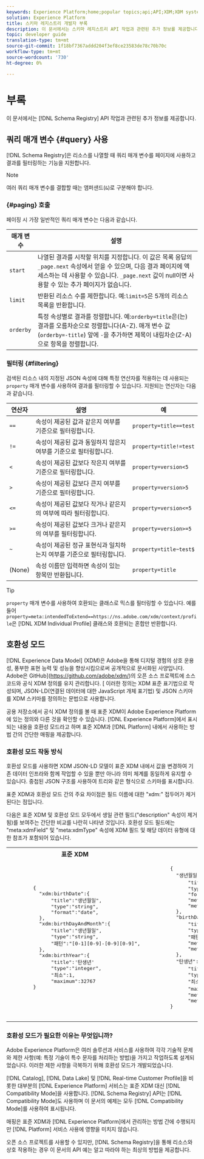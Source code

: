 ```yaml
---
keywords: Experience Platform;home;popular topics;api;API;XDM;XDM system;experience data model;Experience data model;Experience Data Model;data model;Data Model;schema registry;Schema Registry;compatibility;Compatibility;compatibility mode;Compatibility mode;field type;field types;
solution: Experience Platform
title: 스키마 레지스트리 개발자 부록
description: 이 문서에서는 스키마 레지스트리 API 작업과 관련된 추가 정보를 제공합니다.
topic: developer guide
translation-type: tm+mt
source-git-commit: 1f18bf7367addd204f3ef8ce23583de78c70b70c
workflow-type: tm+mt
source-wordcount: '730'
ht-degree: 0%

---
```



# 부록

이 문서에서는 [!DNL Schema Registry] API 작업과 관련된 추가 정보를 제공합니다.

## 쿼리 매개 변수 {#query} 사용

[!DNL Schema Registry]은 리소스를 나열할 때 쿼리 매개 변수를 페이지에 사용하고 결과를 필터링하는 기능을 지원합니다.

>[!NOTE]
>
>여러 쿼리 매개 변수를 결합할 때는 앰퍼샌드(`&`)로 구분해야 합니다.

### {#paging} 호출

페이징 시 가장 일반적인 쿼리 매개 변수는 다음과 같습니다.

| 매개 변수 | 설명 |
| --- | --- |
| `start` | 나열된 결과를 시작할 위치를 지정합니다. 이 값은 목록 응답의 `_page.next` 속성에서 얻을 수 있으며, 다음 결과 페이지에 액세스하는 데 사용할 수 있습니다. `_page.next` 값이 null이면 사용할 수 있는 추가 페이지가 없습니다. |
| `limit` | 반환된 리소스 수를 제한합니다. 예:`limit=5`은 5개의 리소스 목록을 반환합니다. |
| `orderby` | 특정 속성별로 결과를 정렬합니다. 예:`orderby=title`은(는) 결과를 오름차순으로 정렬합니다(A-Z). 매개 변수 값(`orderby=-title`) 앞에 `-`을 추가하면 제목이 내림차순(Z-A)으로 항목을 정렬합니다. |

### 필터링 {#filtering}

검색된 리소스 내의 지정된 JSON 속성에 대해 특정 연산자를 적용하는 데 사용되는 `property` 매개 변수를 사용하여 결과를 필터링할 수 있습니다. 지원되는 연산자는 다음과 같습니다.

| 연산자 | 설명 | 예 |
| --- | --- | --- |
| `==` | 속성이 제공된 값과 같은지 여부를 기준으로 필터링합니다. | `property=title==test` |
| `!=` | 속성이 제공된 값과 동일하지 않은지 여부를 기준으로 필터링합니다. | `property=title!=test` |
| `<` | 속성이 제공된 값보다 작은지 여부를 기준으로 필터링합니다. | `property=version<5` |
| `>` | 속성이 제공된 값보다 큰지 여부를 기준으로 필터링합니다. | `property=version>5` |
| `<=` | 속성이 제공된 값보다 작거나 같은지의 여부에 따라 필터링합니다. | `property=version<=5` |
| `>=` | 속성이 제공된 값보다 크거나 같은지의 여부를 필터링합니다. | `property=version>=5` |
| `~` | 속성이 제공된 정규 표현식과 일치하는지 여부를 기준으로 필터링합니다. | `property=title~test$` |
| (None) | 속성 이름만 입력하면 속성이 있는 항목만 반환됩니다. | `property=title` |

>[!TIP]
>
>`property` 매개 변수를 사용하여 호환되는 클래스로 믹스를 필터링할 수 있습니다. 예를 들어 `property=meta:intendedToExtend==https://ns.adobe.com/xdm/context/profile`은 [!DNL XDM Individual Profile] 클래스와 호환되는 혼합만 반환합니다.

## 호환성 모드

[!DNL Experience Data Model] (XDM)은 Adobe을 통해 디지털 경험의 상호 운용성, 풍부한 표현 능력 및 성능을 향상시킴으로써 공개적으로 문서화된 사양입니다. Adobe은 GitHub](https://github.com/adobe/xdm/)의 오픈 소스 프로젝트에 소스 코드와 공식 XDM 정의를 유지 관리합니다. [ 이러한 정의는 XDM 표준 표기법으로 작성되며, JSON-LD(연결된 데이터에 대한 JavaScript 개체 표기법) 및 JSON 스키마를 XDM 스키마를 정의하는 문법으로 사용합니다.

공용 저장소에서 공식 XDM 정의를 볼 때 표준 XDM이 Adobe Experience Platform에 있는 정의와 다른 것을 확인할 수 있습니다. [!DNL Experience Platform]에서 표시되는 내용을 호환성 모드라고 하며 표준 XDM과 [!DNL Platform] 내에서 사용하는 방법 간의 간단한 매핑을 제공합니다.

### 호환성 모드 작동 방식

호환성 모드를 사용하면 XDM JSON-LD 모델이 표준 XDM 내에서 값을 변경하여 기존 데이터 인프라와 함께 작업할 수 있을 뿐만 아니라 의미 체계를 동일하게 유지할 수 있습니다. 중첩된 JSON 구조를 사용하여 트리와 같은 형식으로 스키마를 표시합니다.

표준 XDM과 호환성 모드 간의 주요 차이점은 필드 이름에 대한 &quot;xdm:&quot; 접두어가 제거된다는 점입니다.

다음은 표준 XDM 및 호환성 모드 모두에서 생일 관련 필드(&quot;description&quot; 속성이 제거됨)를 보여주는 간단한 비교를 나란히 나타낸 것입니다. 호환성 모드 필드에는 &quot;meta:xdmField&quot; 및 &quot;meta:xdmType&quot; 속성에 XDM 필드 및 해당 데이터 유형에 대한 참조가 포함되어 있습니다.

<table>
  <th>표준 XDM</th>
  <th>호환성 모드</th>
  <tr>
  <td>
  <pre class="JSON language-JSON hljs">
        {
          "xdm:birthDate":{
              "title":"생년월일",
              "type":"string",
              "format":"date",
          },
          "xdm:birthDayAndMonth":{
              "title":"생년월일",
              "type":"string",
              "패턴":"[0-1][0-9]-[0-9][0-9]",
          },
          "xdm:birthYear":{
              "title":'탄생년'
              "type":"integer",
              "최소":1,
              "maximum":32767
        }
  </pre>
  </td>
  <td>
  <pre class="JSON language-JSON hljs">
        {
          "생년월일":{
              "title":"생년월일",
              "type":"string",
              "format":"date",
              "meta:xdmField":"xdm:birthDate",
              "meta:xdmType":"date"
          },
          "birthDayAndMonth":{
              "title":"생년월일",
              "type":"string",
              "패턴":"[0-1][0-9]-[0-9][0-9]",
              "meta:xdmField":"xdm:birthDayAndMonth",
              "meta:xdmType":"string"
          },
          "탄생년":{
              "title":'탄생년'
              "type":"integer",
              "최소":1,
              "maximum":32767년,
              "meta:xdmField":"xdm:birthYear",
              "meta:xdmType":"short"
        }
      </pre>
  </td>
  </tr>
</table>

### 호환성 모드가 필요한 이유는 무엇입니까?

Adobe Experience Platform은 여러 솔루션과 서비스를 사용하여 각각 기술적 문제와 제한 사항(예: 특정 기술이 특수 문자를 처리하는 방법)을 가지고 작업하도록 설계되었습니다. 이러한 제한 사항을 극복하기 위해 호환성 모드가 개발되었습니다.

[!DNL Catalog], [!DNL Data Lake] 및 [!DNL Real-time Customer Profile]을 비롯한 대부분의 [!DNL Experience Platform] 서비스는 표준 XDM 대신 [!DNL Compatibility Mode]을 사용합니다. [!DNL Schema Registry] API는 [!DNL Compatibility Mode]도 사용하며 이 문서의 예제는 모두 [!DNL Compatibility Mode]를 사용하여 표시됩니다.

매핑은 표준 XDM과 [!DNL Experience Platform]에서 관리하는 방법 간에 수행되지만 [!DNL Platform] 서비스 사용에 영향을 미치지 않습니다.

오픈 소스 프로젝트를 사용할 수 있지만, [!DNL Schema Registry]을 통해 리소스와 상호 작용하는 경우 이 문서의 API 예는 알고 따라야 하는 최상의 방법을 제공합니다.